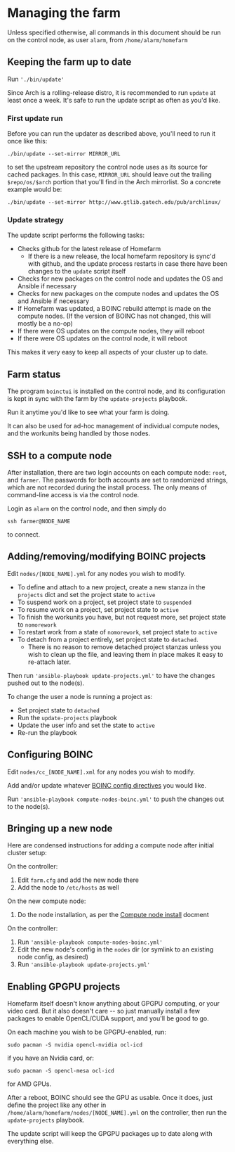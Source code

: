 # Managing the farm

Unless specified otherwise, all commands in this document should be
run on the control node, as user `alarm`, from `/home/alarm/homefarm`



## Keeping the farm up to date

Run `'./bin/update'`

Since Arch is a rolling-release distro, it is recommended to run
`update` at least once a week. It's safe to run the update script as
often as you'd like.

### First update run

Before you can run the updater as described above, you'll need to run
it once like this:

`./bin/update --set-mirror MIRROR_URL`

to set the upstream repository the control node uses as its source for
cached packages. In this case, `MIRROR_URL` should leave out the
trailing `$repo/os/$arch` portion that you'll find in the Arch
mirrorlist. So a concrete example would be:

`./bin/update --set-mirror http://www.gtlib.gatech.edu/pub/archlinux/`

### Update strategy

The update script performs the following tasks:

* Checks github for the latest release of Homefarm
     * If there is a new release, the local homefarm repository is
       sync'd with github, and the update process restarts in case
       there have been changes to the `update` script itself
* Checks for new packages on the control node and updates the OS and
  Ansible if necessary
* Checks for new packages on the compute nodes and updates the OS and
  Ansible if necessary
* If Homefarm was updated, a BOINC rebuild attempt is made on the
  compute nodes. (If the version of BOINC has not changed, this will
  mostly be a no-op)
* If there were OS updates on the compute nodes, they will reboot
* If there were OS updates on the control node, it will reboot

This makes it very easy to keep all aspects of your cluster up to
date.



## Farm status

The program `boinctui` is installed on the control node, and its
configuration is kept in sync with the farm by the `update-projects`
playbook.

Run it anytime you'd like to see what your farm is doing.

It can also be used for ad-hoc management of individual compute nodes,
and the workunits being handled by those nodes.



## SSH to a compute node

After installation, there are two login accounts on each compute node:
`root`, and `farmer`. The passwords for both accounts are set to
randomized strings, which are not recorded during the install
process. The only means of command-line access is via the control
node.

Login as `alarm` on the control node, and then simply do

`ssh farmer@NODE_NAME`

to connect.



## Adding/removing/modifying BOINC projects

Edit `nodes/[NODE_NAME].yml` for any nodes you wish to modify.

* To define and attach to a new project, create a new stanza in the
  `projects` dict and set the project state to `active`
* To suspend work on a project, set project state to `suspended`
* To resume work on a project, set project state to `active`
* To finish the workunits you have, but not request more, set project state to `nomorework`
* To restart work from a state of `nomorework`, set project state to `active`
* To detach from a project entirely, set project state to
  `detached`.
  * There is no reason to remove detached project stanzas unless you
    wish to clean up the file, and leaving them in place makes it easy
    to re-attach later.

Then run `'ansible-playbook update-projects.yml'` to have the changes
pushed out to the node(s).

To change the user a node is running a project as:

* Set project state to `detached`
* Run the `update-projects` playbook
* Update the user info and set the state to `active`
* Re-run the playbook



## Configuring BOINC

Edit `nodes/cc_[NODE_NAME].xml` for any nodes you wish to modify.

Add and/or update whatever [BOINC config
directives](https://boinc.berkeley.edu/wiki/Client_configuration) you
would like.

Run `'ansible-playbook compute-nodes-boinc.yml'` to push the changes
out to the node(s).



## Bringing up a new node

Here are condensed instructions for adding a compute node after
initial cluster setup:

On the controller:
1. Edit `farm.cfg` and add the new node there
1. Add the node to `/etc/hosts` as well

On the new compute node:
1. Do the node installation, as per the [Compute node
   install](https://github.com/firepear/homefarm/blob/master/docs/compute_install.md)
   docment

On the controller:
1. Run `'ansible-playbook compute-nodes-boinc.yml'`
1. Edit the new node's config in the `nodes` dir (or symlink to an
   existing node config, as desired)
1. Run `'ansible-playbook update-projects.yml'`



## Enabling GPGPU projects

Homefarm itself doesn't know anything about GPGPU computing, or your
video card. But it also doesn't care -- so just manually install a few
packages to enable OpenCL/CUDA support, and you'll be good to go.

On each machine you wish to be GPGPU-enabled, run:

`sudo pacman -S nvidia opencl-nvidia ocl-icd`

if you have an Nvidia card, or:

`sudo pacman -S opencl-mesa ocl-icd`

for AMD GPUs.

After a reboot, BOINC should see the GPU as usable. Once it does, just
define the project like any other in
`/home/alarm/homefarm/nodes/[NODE_NAME].yml` on the controller, then
run the `update-projects` playbook.

The update script will keep the GPGPU packages up to date along with
everything else.
